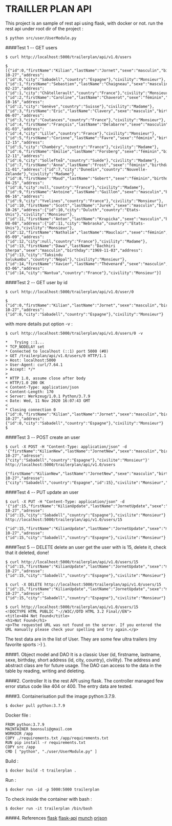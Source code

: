 
TRAILLER PLAN API
======================

This project is an sample of rest api using flask, with docker or not.
run the rest api under root dir of the project : 

```shell script
$ python src/user/UserModule.py
```

####Test 1 -- GET users
```shell script
$ curl http://localhost:5000/trailerplan/api/v1.0/users

$ [{"id":0,"firstName":"Kilian","lastName":"Jornet","sexe":"masculin","birthday":"1987-10-27","address":{"id":0,"city":"Sabadell","country":"Espagne"},"civility":"Monsieur"},{"id":1,"firstName":"Sebastien","lastName":"Chaigneau","sexe":"masculin","birthday":"1972-02-23","address":{"id":1,"city":"Châtellerault","country":"France"},"civility":"Monsieur"},{"id":2,"firstName":"Caroline","lastName":"Chaverot","sexe":"féminin","birthday":"1976-10-16","address":{"id":2,"city":"Genève","country":"Suisse"},"civility":"Madame"},{"id":3,"firstName":"Eric","lastName":"Clavery","sexe":"masculin","birthday":"1980-06-07","address":{"id":3,"city":"Coutances","country":"France"},"civility":"Monsieur"},{"id":4,"firstName":"François","lastName":"Delabarre","sexe":"masculin","birthday":"1968-01-03","address":{"id":4,"city":"Lille","country":"France"},"civility":"Monsieur"},{"id":5,"firstName":"Corinne","lastName":"Favre","sexe":"féminin","birthday":"1970-12-15","address":{"id":5,"city":"Chambéry","country":"France"},"civility":"Madame"},{"id":6,"firstName":"Emilie","lastName":"Forsberg","sexe":"féminin","birthday":"1986-12-11","address":{"id":6,"city":"Sollefteå","country":"Suède"},"civility":"Madame"},{"id":7,"firstName":"Anna","lastName":"Frost","sexe":"féminin","birthday":"1981-11-01","address":{"id":7,"city":"Dunedin","country":"Nouvelle-Zélande"},"civility":"Madame"},{"id":8,"firstName":"Maud","lastName":"Gobert","sexe":"féminin","birthday":"1977-04-25","address":{"id":8,"city":null,"country":"France"},"civility":"Madame"},{"id":9,"firstName":"Antoine","lastName":"Guillon","sexe":"masculin","birthday":"1970-06-16","address":{"id":9,"city":"Yvelines","country":"France"},"civility":"Monsieur"},{"id":10,"firstName":"Scott","lastName":"Jurek","sexe":"masculin","birthday":"1973-10-26","address":{"id":10,"city":"Duluth","country":"Etats-Unis"},"civility":"Monsieur"},{"id":11,"firstName":"Anton","lastName":"Krupicka","sexe":"masculin","birthday":"1983-08-08","address":{"id":11,"city":"Nebraska","country":"Etats-Unis"},"civility":"Monsieur"},{"id":12,"firstName":"Nathalie","lastName":"Mauclair","sexe":"féminin","birthday":"1970-05-09","address":{"id":12,"city":null,"country":"France"},"civility":"Madame"},{"id":13,"firstName":"Dawa","lastName":"Dachhiri Sherpa","sexe":"masculin","birthday":"1969-11-03","address":{"id":13,"city":"Taksindu Solukumbu","country":"Népal"},"civility":"Monsieur"},{"id":14,"firstName":"Xavier","lastName":"Thévenard","sexe":"masculin","birthday":"1988-03-06","address":{"id":14,"city":"Nantua","country":"France"},"civility":"Monsieur"}]
```

####Test 2 -- GET user by id
```shell script
$ curl http://localhost:5000/trailerplan/api/v1.0/user/0

$ {"id":0,"firstName":"Kilian","lastName":"Jornet","sexe":"masculin","birthday":"1987-10-27","address":{"id":0,"city":"Sabadell","country":"Espagne"},"civility":"Monsieur"}
```
with more details put option -v : 
```shell script
$ curl http://localhost:5000/trailerplan/api/v1.0/users/0 -v

*   Trying ::1...
* TCP_NODELAY set
* Connected to localhost (::1) port 5000 (#0)
> GET /trailerplan/api/v1.0/users/0 HTTP/1.1
> Host: localhost:5000
> User-Agent: curl/7.64.1
> Accept: */*
> 
* HTTP 1.0, assume close after body
< HTTP/1.0 200 OK
< Content-Type: application/json
< Content-Length: 170
< Server: Werkzeug/1.0.1 Python/3.7.9
< Date: Wed, 11 Nov 2020 16:07:43 GMT
< 
* Closing connection 0
{"id":0,"firstName":"Kilian","lastName":"Jornet","sexe":"masculin","birthday":"1987-10-27","address":{"id":0,"city":"Sabadell","country":"Espagne"},"civility":"Monsieur"}
$
```

####Test 3 -- POST create an user
```shell script
$ curl -X POST -H "Content-Type: application/json" -d '{"firstName":"KilianNew","lastName":"JornetNew","sexe":"masculin","birthday":"1987-10-27","adresse":{"city":"Sabadell","country":"Espagne"},"civilite":"Monsieur"}'  http://localhost:5000/trailerplan/api/v1.0/users

{"firstName":"KilianNew","lastName":"JornetNew","sexe":"masculin","birthday":"1987-10-27","adresse":{"city":"Sabadell","country":"Espagne","id":15},"civilite":"Monsieur","id":15}
```

####Test 4 -- PUT update an user
```shell script
$ curl -X PUT -H "Content-Type: application/json" -d '{"id":15,"firstName":"KilianUpdate","lastName":"JornetUpdate","sexe":"masculinUpdate","birthday":"1987-10-27","adresse":{"id":15,"city":"Sabadell","country":"Espagne"},"civilite":"Monsieur"}'  http://localhost:5000/trailerplan/api/v1.0/users/15

{"id":15,"firstName":"KilianUpdate","lastName":"JornetUpdate","sexe":"masculinUpdate","birthday":"1987-10-27","adresse":{"id":15,"city":"Sabadell","country":"Espagne"},"civilite":"Monsieur"}
```

####Test 5 -- DELETE delete an user
get the user with is 15, delete it, check that it deleted, done!

```shell script
$ curl http://localhost:5000/trailerplan/api/v1.0/users/15
{"id":15,"firstName":"KilianUpdate","lastName":"JornetUpdate","sexe":"masculinUpdate","birthday":"1987-10-27","adresse":{"id":15,"city":"Sabadell","country":"Espagne"},"civilite":"Monsieur"}

$ curl -X DELETE http://localhost:5000/trailerplan/api/v1.0/users/15
{"id":15,"firstName":"KilianUpdate","lastName":"JornetUpdate","sexe":"masculinUpdate","birthday":"1987-10-27","adresse":{"id":15,"city":"Sabadell","country":"Espagne"},"civilite":"Monsieur"}

$ curl http://localhost:5000/trailerplan/api/v1.0/users/15
<!DOCTYPE HTML PUBLIC "-//W3C//DTD HTML 3.2 Final//EN">
<title>404 Not Found</title>
<h1>Not Found</h1>
<p>The requested URL was not found on the server. If you entered the URL manually please check your spelling and try again.</p>
```  

The test data are in the list of User. They are some few ultra trailers (my favorite sports :-) ).

####1. Object model and DAO
It is a classic User (id, firstname, lastname, sexe, birthday, short address (id, city, country), civility).
The address and abstract class are for future usage.
The DAO can access to the data in the table by reading, writing and deleting.

####2. Controller
It is the rest API using flask. The controller managed few error status code like 404 or 400.
The entry data are tested.

####3. Containerisation
pull the image python:3.7.9.

```shell script
$ docker pull python:3.7.9 
```

Docker file :
```text
FROM python:3.7.9  
MAINTAINER boonsuli@gmail.com  
WORKDIR /app    
COPY ./requirements.txt /app/requirements.txt  
RUN pip install -r requirements.txt  
COPY src /app  
CMD [ "python", "./user/UserModule.py" ]  
```

Build :
```shell script
$ docker build -t trailerplan .
```

Run :
```shell script
$ docker run -id -p 5000:5000 trailerplan
```

To check inside the container with bash :
```shell script
$ docker run -it trailerplan /bin/bash
```

####4. References
[flask](https://flask.palletsprojects.com/en/1.1.x/)
[flask-api](https://github.com/flask-api/flask-api)
[munch](https://github.com/Infinidat/munch)
[orjson](https://github.com/ijl/orjson)
